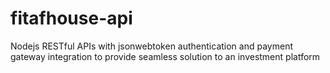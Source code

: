 # fitafhouse-api
Nodejs RESTful APIs with jsonwebtoken authentication and payment gateway integration to provide seamless solution to an investment platform
